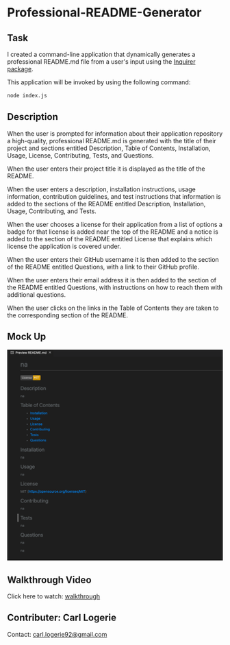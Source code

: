 # Professional-README-Generator

## Task

I created a command-line application that dynamically generates a professional README.md file from a user's input using the [Inquirer package](https://www.npmjs.com/package/inquirer).

This application will be invoked by using the following command:

```bash
node index.js
```

## Description

When the user is prompted for information about their application repository a high-quality, professional README.md is generated with the title of their project and sections entitled Description, Table of Contents, Installation, Usage, License, Contributing, Tests, and Questions.

When the user enters their project title it is displayed as the title of the README.

When the user enters a description, installation instructions, usage information, contribution guidelines, and test instructions that information is added to the sections of the README entitled Description, Installation, Usage, Contributing, and Tests.

When the user chooses a license for their application from a list of options a badge for that license is added near the top of the README and a notice is added to the section of the README entitled License that explains which license the application is covered under.

When the user enters their GitHub username it is then added to the section of the README entitled Questions, with a link to their GitHub profile.

When the user enters their email address it is then added to the section of the README entitled Questions, with instructions on how to reach them with additional questions.

When the user clicks on the links in the Table of Contents they are taken to the corresponding section of the README.

## Mock Up

![A user completes a series of questions to create a README file.](./assets/images/readme-sample.png)

## Walkthrough Video
Click here to watch: [walkthrough](https://drive.google.com/file/d/1EbGPuYxhv0P812uS5L__N1t_MJ8Jcc4m/view)


## Contributer: Carl Logerie
Contact: carl.logerie92@gmail.com


